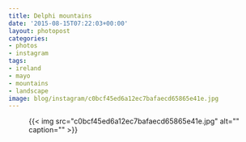 ```yaml
---
title: Delphi mountains
date: '2015-08-15T07:22:03+00:00'
layout: photopost
categories:
- photos
- instagram
tags:
- ireland
- mayo
- mountains
- landscape
image: blog/instagram/c0bcf45ed6a12ec7bafaecd65865e41e.jpg
---
```


<figure class="photo photo--square">
  {{< img src="c0bcf45ed6a12ec7bafaecd65865e41e.jpg" alt="" caption="" >}}

</figure>



